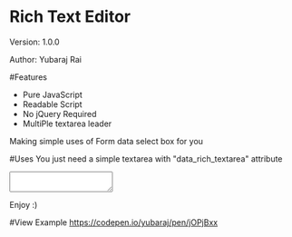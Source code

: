 # Rich Text Editor

Version: 1.0.0

Author: Yubaraj Rai

#Features
- Pure JavaScript
- Readable Script
- No jQuery Required
- MultiPle textarea leader

Making simple uses of Form data select box for you

#Uses
You just need a simple textarea with "data_rich_textarea" attribute

  <!-- Include Rich Text Editor CSS File -->
  <link rel="stylesheet" href="js-multi-data-selector-with-autosuggestdatalist.css" type="text/css">

  <!-- Structure Textarea -->
  <textarea data_rich_textarea="true"></textarea>

  <!-- Include Rich Text Editor JavaScript File -->
  <script src="./rich-text-editor-pure-javascript.js" type="text/javascript"></script>

Enjoy :)

#View Example
https://codepen.io/yubaraj/pen/jOPjBxx
